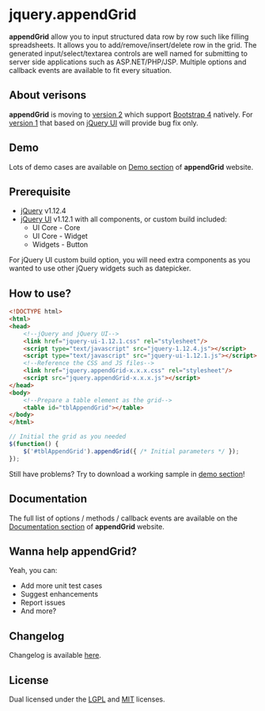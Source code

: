 # jquery.appendGrid

**appendGrid** allow you to input structured data row by row such like filling spreadsheets. It allows you to add/remove/insert/delete row in the grid. The generated input/select/textarea controls are well named for submitting to server side applications such as ASP.NET/PHP/JSP. Multiple options and callback events are available to fit every situation.


## About verisons
**appendGrid** is moving to [version 2](/hkalbertl/jquery.appendGrid/tree/v2-dev) which support [Bootstrap 4](https://getbootstrap.com/) natively. For [version 1](/hkalbertl/jquery.appendGrid/tree/v1-dev) that based on [jQuery UI](https://jqueryui.com/) will provide bug fix only.


## Demo
Lots of demo cases are available on [Demo section](https://appendgrid.apphb.com/Demo) of **appendGrid** website.


## Prerequisite
- [jQuery](http://jquery.com) v1.12.4
- [jQuery UI](http://jqueryui.com) v1.12.1 with all components, or custom build included:
  - UI Core - Core
  - UI Core - Widget
  - Widgets - Button

For jQuery UI custom build option, you will need extra components as you wanted to use other jQuery widgets such as datepicker.


## How to use?
```html
<!DOCTYPE html>
<html>
<head>
    <!--jQuery and jQuery UI-->
    <link href="jquery-ui-1.12.1.css" rel="stylesheet"/>
    <script type="text/javascript" src="jquery-1.12.4.js"></script>
    <script type="text/javascript" src="jquery-ui-1.12.1.js"></script>
    <!--Reference the CSS and JS files-->
    <link href="jquery.appendGrid-x.x.x.css" rel="stylesheet"/>
    <script src="jquery.appendGrid-x.x.x.js"></script>
</head>
<body>
    <!--Prepare a table element as the grid-->
    <table id="tblAppendGrid"></table>
</body>
</html>
```
```javascript
// Initial the grid as you needed
$(function() {
    $('#tblAppendGrid').appendGrid({ /* Initial parameters */ });
});
```
Still have problems? Try to download a working sample in [demo section](https://appendgrid.apphb.com/Demo)!


## Documentation
The full list of options / methods / callback events are available on the [Documentation section](https://appendgrid.apphb.com/Documentation) of **appendGrid** website.


## Wanna help **appendGrid**?
Yeah, you can:
- Add more unit test cases
- Suggest enhancements
- Report issues
- And more?


## Changelog
Changelog is available [here](CHANGELOG.md).


## License
Dual licensed under the [LGPL](http://www.gnu.org/licenses/lgpl.html)
and [MIT](http://www.opensource.org/licenses/mit-license.php) licenses.
